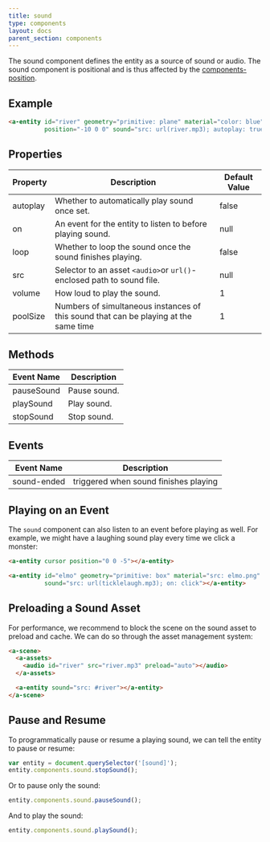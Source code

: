 ```yaml
---
title: sound
type: components
layout: docs
parent_section: components
---
```


[position]: ./position.md

The sound component defines the entity as a source of sound or audio. The sound
component is positional and is thus affected by the
[components-position][position].

## Example

```html
<a-entity id="river" geometry="primitive: plane" material="color: blue"
          position="-10 0 0" sound="src: url(river.mp3); autoplay: true"></a-entity>
```

## Properties

| Property | Description                                                           | Default Value |
|----------|-----------------------------------------------------------------------|---------------|
| autoplay | Whether to automatically play sound once set.                         | false         |
| on       | An event for the entity to listen to before playing sound.            | null          |
| loop     | Whether to loop the sound once the sound finishes playing.            | false         |
| src      | Selector to an asset `<audio>`or `url()`-enclosed path to sound file. | null          |
| volume   | How loud to play the sound.                                           | 1             |
| poolSize | Numbers of simultaneous instances of this sound that can be playing at the same time | 1             |

## Methods

| Event Name | Description  |
|------------|--------------|
| pauseSound | Pause sound. |
| playSound  | Play sound.  |
| stopSound  | Stop sound.  |

## Events

| Event Name  | Description                           |
|-------------|---------------------------------------|
| sound-ended | triggered when sound finishes playing |

## Playing on an Event

The `sound` component can also listen to an event before playing as well. For
example, we might have a laughing sound play every time we click a monster:

```html
<a-entity cursor position="0 0 -5"></a-entity>

<a-entity id="elmo" geometry="primitive: box" material="src: elmo.png"
          sound="src: url(ticklelaugh.mp3); on: click"></a-entity>
```

## Preloading a Sound Asset

For performance, we recommend to block the scene on the sound asset to preload
and cache. We can do so through the asset management system:

```html
<a-scene>
  <a-assets>
    <audio id="river" src="river.mp3" preload="auto"></audio>
  </a-assets>

  <a-entity sound="src: #river"></a-entity>
</a-scene>
```

## Pause and Resume

To programmatically pause or resume a playing sound, we can tell the entity to
pause or resume:

```js
var entity = document.querySelector('[sound]');
entity.components.sound.stopSound();
```

Or to pause only the sound:

```js
entity.components.sound.pauseSound();
```

And to play the sound:

```js
entity.components.sound.playSound();
```
